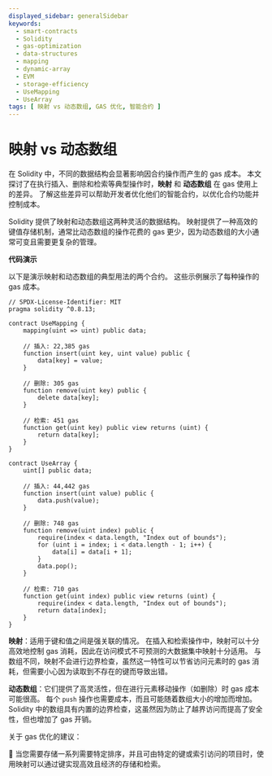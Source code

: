 ```yaml
---
displayed_sidebar: generalSidebar
keywords:
  - smart-contracts
  - Solidity
  - gas-optimization
  - data-structures
  - mapping
  - dynamic-array
  - EVM
  - storage-efficiency
  - UseMapping
  - UseArray
tags: [ 映射 vs 动态数组, GAS 优化, 智能合约 ]
---
```


# 映射 vs 动态数组

在 Solidity 中，不同的数据结构会显著影响因合约操作而产生的 gas 成本。 本文探讨了在执行插入、删除和检索等典型操作时，**映射** 和 **动态数组** 在 gas 使用上的差异。 了解这些差异可以帮助开发者优化他们的智能合约，以优化合约功能并控制成本。

Solidity 提供了映射和动态数组这两种灵活的数据结构。 映射提供了一种高效的键值存储机制，通常比动态数组的操作花费的 gas 更少，因为动态数组的大小通常可变且需要更复杂的管理。

**代码演示**

以下是演示映射和动态数组的典型用法的两个合约。 这些示例展示了每种操作的 gas 成本。

```solidity
// SPDX-License-Identifier: MIT
pragma solidity ^0.8.13;

contract UseMapping {
    mapping(uint => uint) public data;

    // 插入: 22,385 gas
    function insert(uint key, uint value) public {
        data[key] = value;
    }

    // 删除: 305 gas
    function remove(uint key) public {
        delete data[key];
    }

    // 检索: 451 gas
    function get(uint key) public view returns (uint) {
        return data[key];
    }
}

contract UseArray {
    uint[] public data;

    // 插入: 44,442 gas
    function insert(uint value) public {
        data.push(value);
    }

    // 删除: 748 gas
    function remove(uint index) public {
        require(index < data.length, "Index out of bounds");
        for (uint i = index; i < data.length - 1; i++) {
            data[i] = data[i + 1];
        }
        data.pop();
    }

    // 检索: 710 gas
    function get(uint index) public view returns (uint) {
        require(index < data.length, "Index out of bounds");
        return data[index];
    }
}
```

**映射**：适用于键和值之间是强关联的情况。 在插入和检索操作中，映射可以十分高效地控制 gas 消耗，因此在访问模式不可预测的大数据集中映射十分适用。 与数组不同，映射不会进行边界检查，虽然这一特性可以节省访问元素时的 gas 消耗，但需要小心因为读取到不存在的键而导致出错。

**动态数组**：它们提供了高灵活性，但在进行元素移动操作（如删除）时 gas 成本可能很高。 每个 `push` 操作也需要成本，而且可能随着数组大小的增加而增加。 Solidity 中的数组具有内置的边界检查，这虽然因为防止了越界访问而提高了安全性，但也增加了 gas 开销。

关于 gas 优化的建议：

🌟 当您需要存储一系列需要特定排序，并且可由特定的键或索引访问的项目时，使用映射可以通过键实现高效且经济的存储和检索。